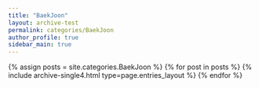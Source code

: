 ```yaml
---
title: "BaekJoon"
layout: archive-test
permalink: categories/BaekJoon
author_profile: true
sidebar_main: true
---
```


{% assign posts = site.categories.BaekJoon %}
{% for post in posts %} {% include archive-single4.html type=page.entries_layout %} {% endfor %}
